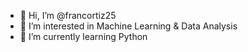- 👋 Hi, I’m @francortiz25
- 👀 I’m interested in Machine Learning & Data Analysis
- 🌱 I’m currently learning Python
<!---
francortiz25/francortiz25 is a ✨ special ✨ repository because its `README.md` (this file) appears on your GitHub profile.
You can click the Preview link to take a look at your changes.
--->
